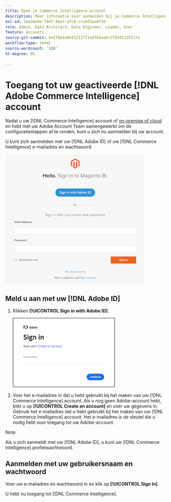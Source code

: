 ```yaml
---
title: Open je Commerce Intelligence-account
description: Meer informatie over aanmelden bij je Commerce Intelligence-account.
exl-id: 3ee36e0e-f447-4be3-afc8-ccc6d3aa4f20
role: Admin, Data Architect, Data Engineer, Leader, User
feature: Accounts
source-git-commit: 6e2f9e4a9e91212771e6f6baa8c2f8101125217a
workflow-type: tm+mt
source-wordcount: '158'
ht-degree: 0%

---
```


# Toegang tot uw geactiveerde [!DNL Adobe Commerce Intelligence] account

Nadat u uw [!DNL Commerce Intelligence] account of [on-premise of cloud](../getting-started/onpremise-activation.md) en hebt met uw Adobe Account Team samengewerkt om de configuratiestappen af te ronden, kunt u zich nu aanmelden bij uw account.

U kunt zich aanmelden met uw [!DNL Adobe ID] of uw [!DNL Commerce Intelligence] e-mailadres en wachtwoord.

![aanmelden](../assets/sign-in.png)

## Meld u aan met uw [!DNL Adobe ID]

1. Klikken **[!UICONTROL Sign in with Adobe ID]**.

   ![aanmelden](../assets/sign-in-adobe.png)

1. Voer het e-mailadres in dat u hebt gebruikt bij het maken van uw [!DNL Commerce Intelligence] account. Als u nog geen Adobe-account hebt, klikt u op **[!UICONTROL Create an account]** en voer uw gegevens in. Gebruik het e-mailadres dat u hebt gebruikt bij het maken van uw [!DNL Commerce Intelligence] account. Het e-mailadres is de sleutel die u nodig hebt voor toegang tot uw Adobe-account.

>[!NOTE]
>
>Als u zich aanmeldt met uw [!DNL Adobe ID], u kunt uw [!DNL Commerce Intelligence] profielwachtwoord.

## Aanmelden met uw gebruikersnaam en wachtwoord

Voer uw e-mailadres en wachtwoord in en klik op **[!UICONTROL Sign In]**.

U hebt nu toegang tot [!DNL Commerce Intelligence].
